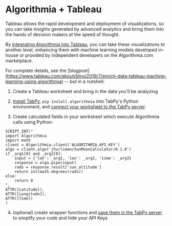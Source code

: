 # Algorithmia + Tableau 

Tableau allows the rapid development and deployment of visualizations, so you can take insights generated by advanced analytics and bring them into the hands of decision makers at the speed of thought.

By
[integrating Algorithmia into Tableau](https://algorithmia.com/developers/integrations),
you can take these visualizations to another level, enhancing them with
machine learning models developed in-house or provided by independent
developers on the Algorithmia.com marketplace.

For complete details, see the [blogpost]
(https://www.tableau.com/about/blog/2019/7/enrich-data-tableau-machine-learning-using-algorithmia) -- but in a nutshell:

1. Create a Tableau worksheet and bring in the data you'll be analyzing

2. [Install TabPy](https://github.com/tableau/TabPy/blob/master/README.md),
   `pip install algorithmia` into TabPy's Python environment, and
   [connect your worksheet to the TabPy server](https://github.com/tableau/TabPy/blob/master/docs/TableauConfiguration.md).

3. Create calculated fields in your worksheet which execute Algorithmia
   calls using Python:
   
```
SCRIPT_INT("
import Algorithmia
import math
client = Algorithmia.client('ALGORITHMIA_API_KEY')
algo = client.algo('jhurliman/SunMoonCalculator/0.1.0')
if _arg1[0] and _arg2[0]:
    input = {'lat': _arg1, 'lon': _arg2, 'time': _arg3}
    response = algo.pipe(input)
    rads = response.result['sun_altitude']
    return int(math.degrees(rads))
else:
    return 0
",
ATTR([Latitude]),
ATTR([Longitude]),
ATTR([Time])
)
```

4. (optional) create wrapper functions and
   [save them in the TabPy server](./tabpy_saved_functions) to simplify 
   your code and hide your API Keys
